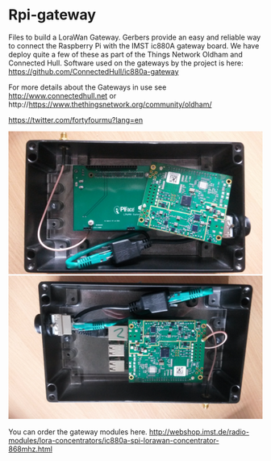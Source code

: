 # Rpi-gateway
Files to build a LoraWan Gateway. Gerbers provide an easy and reliable way to connect the Raspberry Pi with the IMST ic880A gateway board. We have deploy quite a few of these as part of the Things Network Oldham and Connected Hull. Software used on the gateways by the project is here: https://github.com/ConnectedHull/ic880a-gateway 

For more details about the Gateways in use see http://www.connectedhull.net or http://https://www.thethingsnetwork.org/community/oldham/ 

https://twitter.com/fortyfourmu?lang=en

![Demo of PCB in use](1.jpg "PCB waiting to be assembled")
![Demo of PCB in use assembled](2.jpg "PCB in situ")

You can order the gateway modules here. 
http://webshop.imst.de/radio-modules/lora-concentrators/ic880a-spi-lorawan-concentrator-868mhz.html

